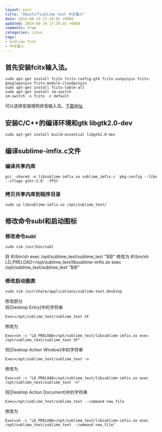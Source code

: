 ```yaml
---
layout: post
title: "Ubuntu下sublime text 中文输入"
date: 2014-08-19 17:39:02 +0800
updated: 2014-08-19 17:39:02 +0800
comments: true
categories: Linux
tags: 
- Sublime Text
- 中文输入
---
```


## 首先安装fcitx输入法。  
```
sudo apt-get install fcitx fcitx-config-gtk fcitx-sunpinyin fcitx-googlepinyin fcitx-module-cloudpinyin
sudo apt-get install fcitx-table-all
sudo apt-get install im-switch
im-switch -s fcitx -z default
```
可以选择安装搜狗拼音输入法。[下载地址](http://pinyin.sogou.com/linux/)  

## 安装C/C++的编译环境和gtk libgtk2.0-dev  
```
sudo apt-get install build-essential libgtk2.0-dev
```
<!--more-->
## 编译sublime-imfix.c文件

<script src="https://gist.github.com/xwal/ad79f1090c00b2c649d3.js"></script>

### 编译共享内库  
    gcc -shared -o libsublime-imfix.so sublime_imfix.c `pkg-config --libs --cflags gtk+-2.0` -fPIC

### 拷贝共享内库到程序目录  
	sudo cp libsublime-imfix.so /opt/sublime_text/

## 修改命令subl和启动图标

### 修改命令subl  
    sudo vim /usr/bin/subl
将
    #!/bin/sh
    exec /opt/sublime_text/sublime_text "$@"
修改为
    #!/bin/sh
    LD_PRELOAD=/opt/sublime_text/libsublime-imfix.so exec /opt/sublime_text/sublime_text "$@"  

### 修改启动图表  
    sudo vim /usr/share/applications/sublime-text.desktop  

修改部分  
将[Desktop Entry]中的字符串

    Exec=/opt/sublime_text/sublime_text %F  
修改为  

    Exec=sh -c "LD_PRELOAD=/opt/sublime_text/libsublime-imfix.so exec /opt/sublime_text/sublime_text %F"  

将[Desktop Action Window]中的字符串

    Exec=/opt/sublime_text/sublime_text -n  
修改为

    Exec=sh -c "LD_PRELOAD=/opt/sublime_text/libsublime-imfix.so exec /opt/sublime_text/sublime_text -n"

将[Desktop Action Document]中的字符串  

    Exec=/opt/sublime_text/sublime_text --command new_file  
修改为  

    Exec=sh -c "LD_PRELOAD=/opt/sublime_text/libsublime-imfix.so exec /opt/sublime_text/sublime_text --command new_file"  


